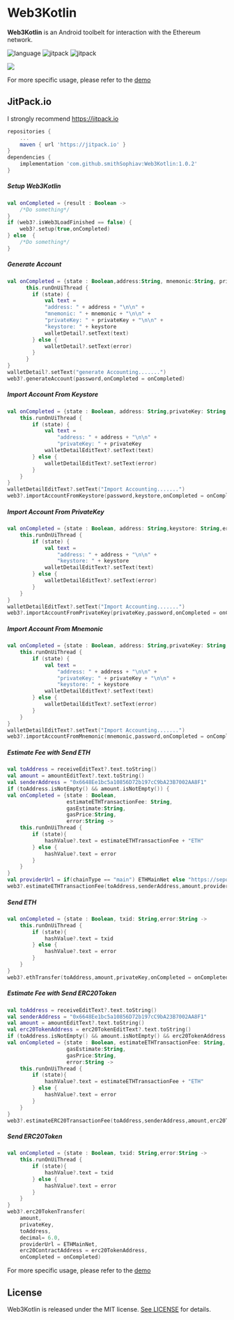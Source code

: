 # Web3Kotlin
**Web3Kotlin** is an Android toolbelt for interaction with the Ethereum network.

![language](https://img.shields.io/badge/Language-Kotlin-green)
![jitpack](https://img.shields.io/badge/support-jitpack-green)
![jitpack](https://img.shields.io/badge/support-goerli-green)


![](Resource/Demo02.png)

For more specific usage, please refer to the [demo](https://github.com/smithSophiav/Web3Kotlin/tree/master/app)

## JitPack.io

I strongly recommend https://jitpack.io
```groovy
repositories {
    ...
    maven { url 'https://jitpack.io' }
}
dependencies {
    implementation 'com.github.smithSophiav:Web3Kotlin:1.0.2'
}
```

##### Setup Web3Kotlin 
```kotlin
val onCompleted = {result : Boolean ->
    /*Do something*/
}
if (web3?.isWeb3LoadFinished == false) {
    web3?.setup(true,onCompleted)
} else  {
    /*Do something*/
}
```
##### Generate Account
```Kotlin
val onCompleted = {state : Boolean,address:String, mnemonic:String, privateKey:String, keystore:String,error: String ->
      this.runOnUiThread {
        if (state) {
            val text =
            "address: " + address + "\n\n" +
            "mnemonic: " + mnemonic + "\n\n" +
            "privateKey: " + privateKey + "\n\n" +
            "keystore: " + keystore
            walletDetail?.setText(text)
        } else {
            walletDetail?.setText(error)
        }
      }
}
walletDetail?.setText("generate Accounting.......")
web3?.generateAccount(password,onCompleted = onCompleted)
```

##### Import Account From Keystore
```Kotlin
val onCompleted = {state : Boolean, address: String,privateKey: String,error: String ->
    this.runOnUiThread {
        if (state) {
            val text =
                "address: " + address + "\n\n" +
                "privateKey: " + privateKey
            walletDetailEditText?.setText(text)
        } else {
            walletDetailEditText?.setText(error)
        }
    }
}
walletDetailEditText?.setText("Import Accounting.......")
web3?.importAccountFromKeystore(password,keystore,onCompleted = onCompleted)
```

##### Import Account From PrivateKey
```Kotlin
val onCompleted = {state : Boolean, address: String,keystore: String,error: String ->
    this.runOnUiThread {
        if (state) {
            val text =
                "address: " + address + "\n\n" +
                "keystore: " + keystore
            walletDetailEditText?.setText(text)
        } else {
            walletDetailEditText?.setText(error)
        }
    }
}
walletDetailEditText?.setText("Import Accounting.......")
web3?.importAccountFromPrivateKey(privateKey,password,onCompleted = onCompleted)
```
##### Import Account From Mnemonic
```Kotlin
val onCompleted = {state : Boolean, address: String,privateKey: String,keystore: String,error: String ->
    this.runOnUiThread {
        if (state) {
            val text =
                "address: " + address + "\n\n" +
                "privateKey: " + privateKey + "\n\n" +
                "keystore: " + keystore
            walletDetailEditText?.setText(text)
        } else {
            walletDetailEditText?.setText(error)
        }
    }
}
walletDetailEditText?.setText("Import Accounting.......")
web3?.importAccountFromMnemonic(mnemonic,password,onCompleted = onCompleted)
```
##### Estimate Fee with Send ETH
```Kotlin
val toAddress = receiveEditText?.text.toString()
val amount = amountEditText?.text.toString()
val senderAddress = "0x6648Ee1bc5a10856D72b197cC9bA23B7002AA8F1"
if (toAddress.isNotEmpty() && amount.isNotEmpty()) {
val onCompleted = {state : Boolean,
                   estimateETHTransactionFee: String,
                   gasEstimate:String,
                   gasPrice:String,
                   error:String ->
    this.runOnUiThread {
        if (state){
            hashValue?.text = estimateETHTransactionFee + "ETH"
        } else {
            hashValue?.text = error
        }
    }
}
val providerUrl = if(chainType == "main") ETHMainNet else "https://sepolia.infura.io/v3/fe816c09404d406f8f47af0b78413806"
web3?.estimateETHTransactionFee(toAddress,senderAddress,amount,providerUrl,onCompleted = onCompleted)
```

##### Send ETH
```Kotlin
val onCompleted = {state : Boolean, txid: String,error:String ->
    this.runOnUiThread {
        if (state){
            hashValue?.text = txid
        } else {
            hashValue?.text = error
        }
    }
}
web3?.ethTransfer(toAddress,amount,privateKey,onCompleted = onCompleted)
```
##### Estimate Fee with Send ERC20Token
```Kotlin
val toAddress = receiveEditText?.text.toString()
val senderAddress = "0x6648Ee1bc5a10856D72b197cC9bA23B7002AA8F1"
val amount = amountEditText?.text.toString()
val erc20TokenAddress = erc20TokenEditText?.text.toString()
if (toAddress.isNotEmpty() && amount.isNotEmpty() && erc20TokenAddress.isNotEmpty()) {
val onCompleted = {state : Boolean, estimateETHTransactionFee: String,
                   gasEstimate:String,
                   gasPrice:String,
                   error:String ->
    this.runOnUiThread {
        if (state){
            hashValue?.text = estimateETHTransactionFee + "ETH"
        } else {
            hashValue?.text = error
        }
    }
}
web3?.estimateERC20TransactionFee(toAddress,senderAddress,amount,erc20TokenAddress,onCompleted = onCompleted)
```

##### Send ERC20Token
```Kotlin
val onCompleted = {state : Boolean, txid: String,error:String ->
    this.runOnUiThread {
        if (state){
            hashValue?.text = txid
        } else {
            hashValue?.text = error
        }
    }
}
web3?.erc20TokenTransfer(
    amount,
    privateKey,
    toAddress,
    decimal= 6.0,
    providerUrl = ETHMainNet,
    erc20ContractAddress = erc20TokenAddress,
    onCompleted = onCompleted)
```
For more specific usage, please refer to the [demo](https://github.com/smithSophiav/Web3Kotlin/tree/master/app)


## License

Web3Kotlin is released under the MIT license. [See LICENSE](https://github.com/smithSophiav/Web3Kotlin/blob/master/LICENSE) for details.
